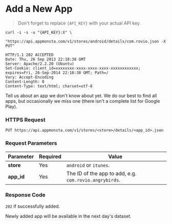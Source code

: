 # Add a New App

> Don't forget to replace `{API_KEY}` with your actual API key.

```shell
curl -i -s -u "{API_KEY}:X" \
     "https://api.appmonsta.com/v1/stores/android/details/com.rovio.json -X PUT"

HTTP/1.1 202 ACCEPTED
Date: Thu, 26 Sep 2013 22:18:38 GMT
Server: Apache/2.2.20 (Ubuntu)
Set-Cookie: client_id=xxxxxxxx-xxxx-xxxx-xxxx-xxxxxxxxxxxx; expires=Fri, 26-Sep-2014 22:18:38 GMT; Path=/
Vary: Accept-Encoding
Content-Length: 0
Content-Type: text/html; charset=utf-8
```

Tell us about an app we don't know about yet.
We do our best to find all apps, but occasionally we miss one (there isn't a complete list for Google Play).

### HTTPS Request

`PUT https://api.appmonsta.com/v1/stores/<store>/details/<app_id>.json`

### Request Parameters

Parameter         | Required | Value
----------------- | -------- | -----------
**store**         | Yes      | `android` or `itunes`.
**app_id**        | Yes      | The ID of the app to add, e.g. `com.rovio.angrybirds`.

### Response Code
`202` if successfully added.

<aside class="notice">
Newly added app will be available in the next day's dataset.
</aside>

